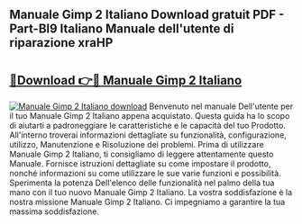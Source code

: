 ## Manuale Gimp 2 Italiano Download gratuit PDF - Part-Bl9 Italiano Manuale dell'utente di riparazione xraHP

# <h2><a href="http://dfazglr.blite.top/?on=Manuale+Gimp+2+Italiano">🔗Download 👉🔴 Manuale Gimp 2 Italiano</a></h2>

[![Manuale Gimp 2 Italiano download](https://i.imgur.com/lujVjoI.png)](http://dfazglr.blite.top/?on=Manuale+Gimp+2+Italiano)
Benvenuto nel manuale Dell'utente per il tuo Manuale Gimp 2 Italiano appena acquistato. Questa guida ha lo scopo di aiutarti a padroneggiare le caratteristiche e le capacità del tuo Prodotto. All'interno troverai informazioni dettagliate su funzionalità, configurazione, utilizzo, Manutenzione e Risoluzione dei problemi. Prima di utilizzare Manuale Gimp 2 Italiano, ti consigliamo di leggere attentamente questo Manuale. Fornisce istruzioni dettagliate su come impostare il prodotto, nonché informazioni su come utilizzare le sue varie funzioni e possibilità. Sperimenta la potenza Dell'elenco delle funzionalità nel palmo della tua mano con il tuo nuovo Manuale Gimp 2 Italiano. La vostra soddisfazione è la nostra missione Manuale Gimp 2 Italiano. Ci impegniamo a garantire la tua massima soddisfazione.
